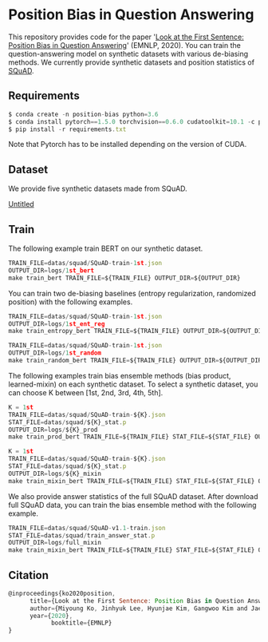 # Position Bias in Question Answering

This repository provides code for the paper '[Look at the First Sentence: Position Bias in Question Answering](https://arxiv.org/abs/2004.14602)' (EMNLP, 2020). You can train the question-answering model on synthetic datasets with various de-biasing methods. We currently provide synthetic datasets and position statistics of [SQuAD](https://rajpurkar.github.io/SQuAD-explorer/).

## Requirements

```jsx
$ conda create -n position-bias python=3.6
$ conda install pytorch==1.5.0 torchvision==0.6.0 cudatoolkit=10.1 -c pytorch
$ pip install -r requirements.txt
```

Note that Pytorch has to be installed depending on the version of CUDA. 

## Dataset

We provide five synthetic datasets made from SQuAD.

[Untitled](https://www.notion.so/faa01b7454564ffd902f9fd7c0f14e6d)

## Train

The following example train BERT on our synthetic dataset.

```jsx
TRAIN_FILE=datas/squad/SQuAD-train-1st.json
OUTPUT_DIR=logs/1st_bert
make train_bert TRAIN_FILE=${TRAIN_FILE} OUTPUT_DIR=${OUTPUT_DIR}
```

You can train two de-biasing baselines (entropy regularization, randomized position) with the following examples.

```jsx
TRAIN_FILE=datas/squad/SQuAD-train-1st.json
OUTPUT_DIR=logs/1st_ent_reg
make train_entropy_bert TRAIN_FILE=${TRAIN_FILE} OUTPUT_DIR=${OUTPUT_DIR}
```

```jsx
TRAIN_FILE=datas/squad/SQuAD-train-1st.json
OUTPUT_DIR=logs/1st_random
make train_random_bert TRAIN_FILE=${TRAIN_FILE} OUTPUT_DIR=${OUTPUT_DIR}
```

The following examples train bias ensemble methods (bias product, learned-mixin) on each synthetic dataset. To select a synthetic dataset, you can choose K between [1st, 2nd, 3rd, 4th, 5th].

```jsx
K = 1st
TRAIN_FILE=datas/squad/SQuAD-train-${K}.json
STAT_FILE=datas/squad/${K}_stat.p
OUTPUT_DIR=logs/${K}_prod
make train_prod_bert TRAIN_FILE=${TRAIN_FILE} STAT_FILE=${STAT_FILE} OUTPUT_DIR=${OUTPUT_DIR}
```

```jsx
K = 1st
TRAIN_FILE=datas/squad/SQuAD-train-${K}.json
STAT_FILE=datas/squad/${K}_stat.p
OUTPUT_DIR=logs/${K}_mixin
make train_mixin_bert TRAIN_FILE=${TRAIN_FILE} STAT_FILE=${STAT_FILE} OUTPUT_DIR=${OUTPUT_DIR}
```

We also provide answer statistics of the full SQuAD dataset. After download full SQuAD data, you can train the bias ensemble method with the following example.

```jsx
TRAIN_FILE=datas/squad/SQuAD-v1.1-train.json
STAT_FILE=datas/squad/train_answer_stat.p
OUTPUT_DIR=logs/full_mixin
make train_mixin_bert TRAIN_FILE=${TRAIN_FILE} STAT_FILE=${STAT_FILE} OUTPUT_DIR=${OUTPUT_DIR}
```

## Citation

```jsx
@inproceedings{ko2020position,
      title={Look at the First Sentence: Position Bias in Question Answering}, 
      author={Miyoung Ko, Jinhyuk Lee, Hyunjae Kim, Gangwoo Kim and Jaewoo Kang},
      year={2020},
			booktitle={EMNLP}
}
```
